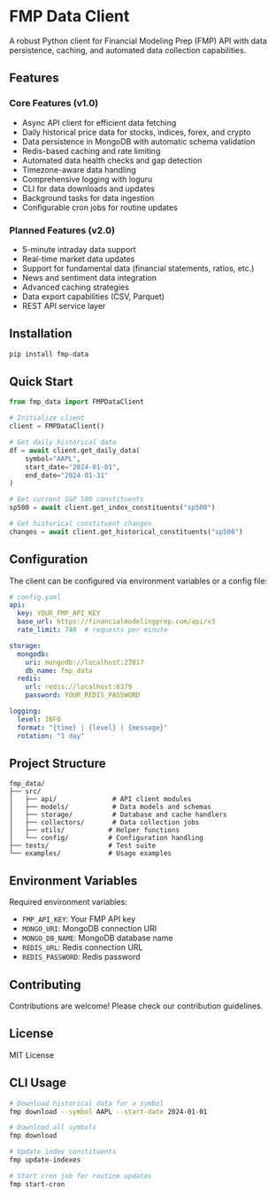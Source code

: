 # FMP Data Client

A robust Python client for Financial Modeling Prep (FMP) API with data persistence, caching, and automated data collection capabilities.

## Features

### Core Features (v1.0)
- Async API client for efficient data fetching
- Daily historical price data for stocks, indices, forex, and crypto
- Data persistence in MongoDB with automatic schema validation
- Redis-based caching and rate limiting
- Automated data health checks and gap detection
- Timezone-aware data handling
- Comprehensive logging with loguru
- CLI for data downloads and updates
- Background tasks for data ingestion
- Configurable cron jobs for routine updates

### Planned Features (v2.0)
- 5-minute intraday data support
- Real-time market data updates
- Support for fundamental data (financial statements, ratios, etc.)
- News and sentiment data integration
- Advanced caching strategies
- Data export capabilities (CSV, Parquet)
- REST API service layer

## Installation

```bash
pip install fmp-data
```

## Quick Start

```python
from fmp_data import FMPDataClient

# Initialize client
client = FMPDataClient()

# Get daily historical data
df = await client.get_daily_data(
    symbol="AAPL",
    start_date="2024-01-01",
    end_date="2024-01-31"
)

# Get current S&P 500 constituents
sp500 = await client.get_index_constituents("sp500")

# Get historical constituent changes
changes = await client.get_historical_constituents("sp500")
```

## Configuration

The client can be configured via environment variables or a config file:

```yaml
# config.yaml
api:
  key: YOUR_FMP_API_KEY
  base_url: https://financialmodelingprep.com/api/v3
  rate_limit: 740  # requests per minute

storage:
  mongodb:
    uri: mongodb://localhost:27017
    db_name: fmp_data
  redis:
    url: redis://localhost:6379
    password: YOUR_REDIS_PASSWORD

logging:
  level: INFO
  format: "{time} | {level} | {message}"
  rotation: "1 day"
```

## Project Structure

```
fmp_data/
├── src/
│   ├── api/              # API client modules
│   ├── models/           # Data models and schemas
│   ├── storage/          # Database and cache handlers
│   ├── collectors/       # Data collection jobs
│   ├── utils/           # Helper functions
│   └── config/          # Configuration handling
├── tests/               # Test suite
└── examples/            # Usage examples
```

## Environment Variables

Required environment variables:
- `FMP_API_KEY`: Your FMP API key
- `MONGO_URI`: MongoDB connection URI
- `MONGO_DB_NAME`: MongoDB database name
- `REDIS_URL`: Redis connection URL
- `REDIS_PASSWORD`: Redis password

## Contributing

Contributions are welcome! Please check our contribution guidelines.

## License

MIT License

## CLI Usage

```bash
# Download historical data for a symbol
fmp download --symbol AAPL --start-date 2024-01-01

# Download all symbols
fmp download

# Update index constituents
fmp update-indexes

# Start cron job for routine updates
fmp start-cron
```
